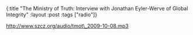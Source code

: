 {:title "The Ministry of Truth: Interview with Jonathan Eyler-Werve of Global Integrity"
:layout :post
:tags  ["radio"]}

<http://www.szcz.org/audio/tmot\_2009-10-08.mp3>

